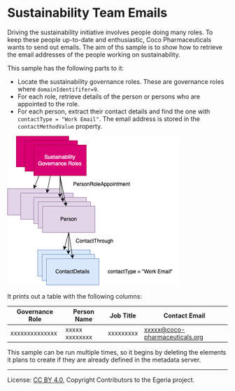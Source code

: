 <!-- SPDX-License-Identifier: CC-BY-4.0 -->
<!-- Copyright Contributors to the Egeria project. -->

# Sustainability Team Emails

Driving the sustainability initiative involves people doing many roles.  To keep
these people up-to-date and enthusiastic, Coco Pharmaceuticals wants to send out
emails.  The aim of ths sample is to show how to retrieve the email addresses of the
people working on sustainability.

This sample has the following parts to it:

* Locate the sustainability governance roles.  These are governance roles where `domainIdentififer=9`.
* For each role, retrieve details of the person or persons who are appointed to the role.
* For each person, extract their contact details and find the one with `contactType = "Work Email"`.  The email address is stored in the `contactMethodValue` property.

![Sustainability Team Emails](../../docs/sustainability-samples-sustainability-emails.drawio.png)

It prints out a table with the following columns:

| Governance Role | Person Name    | Job Title | Contact Email                  |
|-----------------|----------------|-----------|--------------------------------|
| xxxxxxxxxxxxxx  | xxxxx xxxxxxxx | xxxxxxxxx | xxxxx@coco-pharmaceuticals.org |

This sample can be run multiple times, so it begins by deleting the elements it plans to create if they are already defined in the metadata server.



----
License: [CC BY 4.0](https://creativecommons.org/licenses/by/4.0/), Copyright Contributors to the Egeria project.